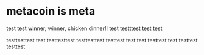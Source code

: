 # metacoin is meta

test
test
winner, winner, chicken dinner!!
test
testttest
test
test

testtesttest
test
testtesttest
testtesttest
testtest
test
test
testtest
test
testtest
testtest
